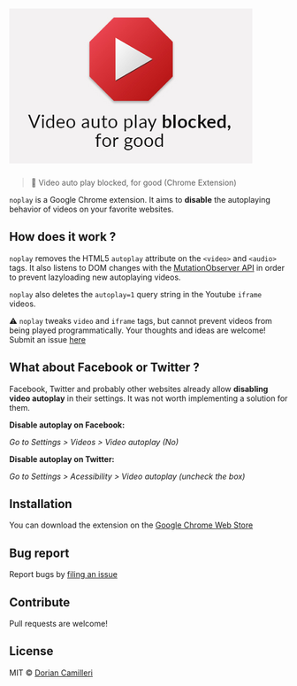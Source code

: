 # [![emitta](/images/tile.jpg)](https://github.com/dcamilleri/noplay)

> 🛑 Video auto play blocked, for good (Chrome Extension)

`noplay` is a Google Chrome extension. It aims to **disable** the autoplaying behavior of videos on your favorite websites.

## How does it work ?

`noplay` removes the HTML5 `autoplay` attribute on the `<video>` and `<audio>` tags. It also listens to DOM changes with the [MutationObserver API](https://developer.mozilla.org/fr/docs/Web/API/MutationObserver) in order to prevent lazyloading new autoplaying videos.

`noplay` also deletes the `autoplay=1` query string in the Youtube `iframe` videos.

⚠️ `noplay` tweaks `video` and `iframe` tags, but cannot prevent videos from being played programmatically. Your thoughts and ideas are welcome! Submit an issue [here](https://github.com/dcamilleri/noplay/issues)

## What about Facebook or Twitter ?

Facebook, Twitter and probably other websites already allow **disabling video autoplay** in their settings. It was not worth implementing a solution for them.

**Disable autoplay on Facebook:**

_Go to Settings > Videos > Video autoplay (No)_

**Disable autoplay on Twitter:**

_Go to Settings > Acessibility > Video autoplay (uncheck the box)_

## Installation

You can download the extension on the [Google Chrome Web Store](https://chrome.google.com/webstore/detail/noplay/pcopajakflaeckhkfhalneeeicbgnmcp)

## Bug report

Report bugs by [filing an issue](https://github.com/dcamilleri/noplay/issues)

## Contribute

Pull requests are welcome!

## License

MIT © [Dorian Camilleri](https://github.com/dcamilleri)